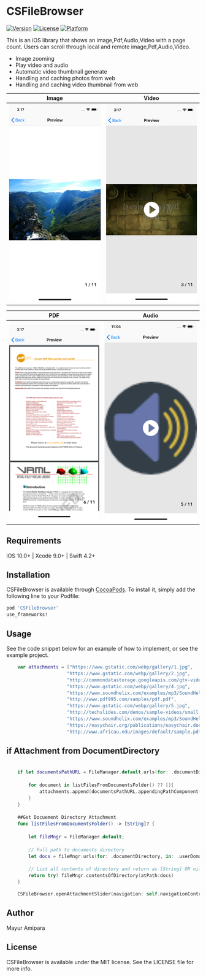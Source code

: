 # CSFileBrowser

[![Version](https://img.shields.io/cocoapods/v/CSFileBrowser.svg?style=flat)](https://cocoapods.org/pods/CSFileBrowser)
[![License](https://img.shields.io/cocoapods/l/CSFileBrowser.svg?style=flat)](https://cocoapods.org/pods/CSFileBrowser)
[![Platform](https://img.shields.io/cocoapods/p/CSFileBrowser.svg?style=flat)](https://cocoapods.org/pods/CSFileBrowser)

This is an iOS library that shows an image,Pdf,Audio,Video with a page count. Users can scroll through local and remote image,Pdf,Audio,Video.

- Image  zooming
- Play video and audio
- Automatic video thumbnail generate
- Handling and caching photos from web
- Handling and caching video thumbnail from web

| Image | Video |
| ------------- | --------------- |
| ![sample](Screenshot/image.png) | ![sample](Screenshot/video.png) |

| PDF | Audio |
| ------------- | --------------- |
| ![sample](Screenshot/pdf.png) | ![sample](Screenshot/audio.png) |


## Requirements

iOS 10.0+ | Xcode 9.0+ | Swift 4.2+

## Installation

CSFileBrowser is available through [CocoaPods](https://cocoapods.org/pods/CSFileBrowser). To install
it, simply add the following line to your Podfile:

```ruby
pod 'CSFileBrowser'
use_frameworks!
```

## Usage
See the code snippet below for an example of how to implement, or see the example project.

```swift
    var attachments = ["https://www.gstatic.com/webp/gallery/1.jpg",
                      "https://www.gstatic.com/webp/gallery/2.jpg",
                      "http://commondatastorage.googleapis.com/gtv-videos-bucket/sample/ElephantsDream.mp4",
                      "https://www.gstatic.com/webp/gallery/4.jpg",
                      "https://www.soundhelix.com/examples/mp3/SoundHelix-Song-1.mp3",
                      "http://www.pdf995.com/samples/pdf.pdf",
                      "https://www.gstatic.com/webp/gallery/5.jpg",
                      "http://techslides.com/demos/sample-videos/small.mp4",
                      "https://www.soundhelix.com/examples/mp3/SoundHelix-Song-5.mp3",
                      "https://easychair.org/publications/easychair.docx",
                      "http://www.africau.edu/images/default/sample.pdf"]
```                      

## if Attachment from DocumentDirectory

```swift
    
    if let documentsPathURL = FileManager.default.urls(for: .documentDirectory, in: .userDomainMask).first {
    
        for document in listFilesFromDocumentsFolder() ?? []{
            attachments.append(documentsPathURL.appendingPathComponent("/\(document)").path)
        }
    }
    
    ##Get Docuement Directory Attachment
    func listFilesFromDocumentsFolder() -> [String]? {
    
        let fileMngr = FileManager.default;
    
        // Full path to documents directory
        let docs = fileMngr.urls(for: .documentDirectory, in: .userDomainMask)[0].path
    
        // List all contents of directory and return as [String] OR nil if failed
        return try? fileMngr.contentsOfDirectory(atPath:docs)
    }
```     

```swift                      
    CSFileBrowser.openAttachmentSlider(navigation: self.navigationController!, attachment: attachments)
``` 
    
## Author

Mayur Amipara

## License

CSFileBrowser is available under the MIT license. See the LICENSE file for more info.
